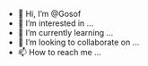 - 👋 Hi, I’m @Gosof
- 👀 I’m interested in ...
- 🌱 I’m currently learning ...
- 💞️ I’m looking to collaborate on ...
- 📫 How to reach me ...

<!---
Gosof/Gosof is a ✨ special ✨ repository because its `README.md` (this file) appears on your GitHub profile.
You can click the Preview link to take a look at your changes.
--->
